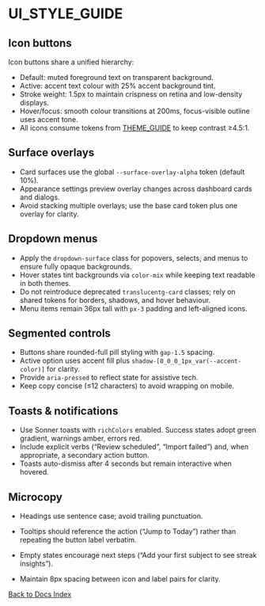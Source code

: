# UI_STYLE_GUIDE

## Icon buttons

Icon buttons share a unified hierarchy:

- Default: muted foreground text on transparent background.
- Active: accent text colour with 25% accent background tint.
- Stroke weight: 1.5px to maintain crispness on retina and low-density displays.
- Hover/focus: smooth colour transitions at 200ms, focus-visible outline uses accent tone.
- All icons consume tokens from [THEME_GUIDE](./THEME_GUIDE.md) to keep contrast ≥4.5:1.

## Surface overlays

- Card surfaces use the global `--surface-overlay-alpha` token (default 10%).
- Appearance settings preview overlay changes across dashboard cards and dialogs.
- Avoid stacking multiple overlays; use the base card token plus one overlay for clarity.

## Dropdown menus

- Apply the `dropdown-surface` class for popovers, selects, and menus to ensure fully opaque backgrounds.
- Hover states tint backgrounds via `color-mix` while keeping text readable in both themes.
- Do not reintroduce deprecated `translucentg-card` classes; rely on shared tokens for borders, shadows, and hover behaviour.
- Menu items remain 36px tall with `px-3` padding and left-aligned icons.

## Segmented controls

- Buttons share rounded-full pill styling with `gap-1.5` spacing.
- Active option uses accent fill plus `shadow-[0_0_0_1px_var(--accent-color)]` for clarity.
- Provide `aria-pressed` to reflect state for assistive tech.
- Keep copy concise (≤12 characters) to avoid wrapping on mobile.

## Toasts & notifications

- Use Sonner toasts with `richColors` enabled. Success states adopt green gradient, warnings amber, errors red.
- Include explicit verbs (“Review scheduled”, “Import failed”) and, when appropriate, a secondary action button.
- Toasts auto-dismiss after 4 seconds but remain interactive when hovered.

## Microcopy

- Headings use sentence case; avoid trailing punctuation.
- Tooltips should reference the action (“Jump to Today”) rather than repeating the button label verbatim.
- Empty states encourage next steps (“Add your first subject to see streak insights”).

- Maintain 8px spacing between icon and label pairs for clarity.

[Back to Docs Index](../DOCS_INDEX.md)
